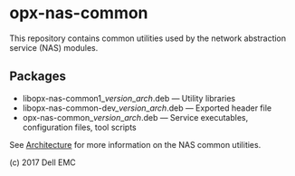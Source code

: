 # opx-nas-common
This repository contains common utilities used by the network abstraction service (NAS) modules.

## Packages
- libopx-nas-common1\_*version*\_*arch*.deb — Utility libraries  
- libopx-nas-common-dev\_*version*\_*arch*.deb — Exported header file  
- opx-nas-common\_*version*\_*arch*.deb — Service executables, configuration files, tool scripts 

See [Architecture](https://github.com/open-switch/opx-docs/wiki/Architecture) for more information on the NAS common utilities.

(c) 2017 Dell EMC 
